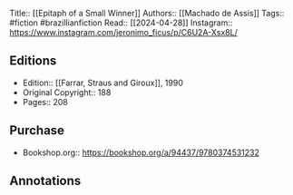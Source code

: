 Title:: [[Epitaph of a Small Winner]]
Authors:: [[Machado de Assis]]
Tags:: #fiction #brazillianfiction
Read:: [[2024-04-28]]
Instagram:: https://www.instagram.com/jeronimo_ficus/p/C6U2A-Xsx8L/

## Editions
- Edition:: [[Farrar, Straus and Giroux]], 1990
- Original Copyright:: 188
- Pages:: 208

## Purchase
* Bookshop.org:: https://bookshop.org/a/94437/9780374531232
## Annotations
